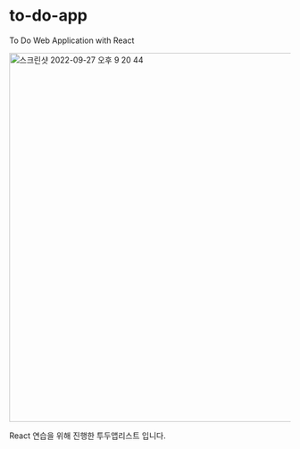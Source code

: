 # to-do-app

To Do Web Application with React

<img width="660" alt="스크린샷 2022-09-27 오후 9 20 44" src="https://user-images.githubusercontent.com/76391160/192528353-af7fc4c2-3755-4675-9ce6-190651c2fbb9.png">

React 연습을 위해 진행한 투두앱리스트 입니다.
